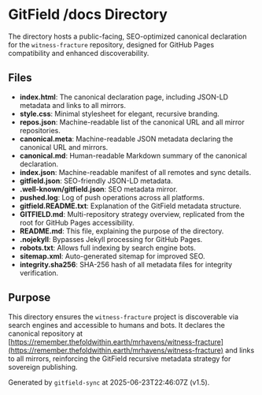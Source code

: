 # GitField /docs Directory

The  directory hosts a public-facing, SEO-optimized canonical declaration for the `witness-fracture` repository, designed for GitHub Pages compatibility and enhanced discoverability.

## Files

- **index.html**: The canonical declaration page, including JSON-LD metadata and links to all mirrors.
- **style.css**: Minimal stylesheet for elegant, recursive branding.
- **repos.json**: Machine-readable list of the canonical URL and all mirror repositories.
- **canonical.meta**: Machine-readable JSON metadata declaring the canonical URL and mirrors.
- **canonical.md**: Human-readable Markdown summary of the canonical declaration.
- **index.json**: Machine-readable manifest of all remotes and sync details.
- **gitfield.json**: SEO-friendly JSON-LD metadata.
- **.well-known/gitfield.json**: SEO metadata mirror.
- **pushed.log**: Log of push operations across all platforms.
- **gitfield.README.txt**: Explanation of the GitField metadata structure.
- **GITFIELD.md**: Multi-repository strategy overview, replicated from the root for GitHub Pages accessibility.
- **README.md**: This file, explaining the purpose of the  directory.
- **.nojekyll**: Bypasses Jekyll processing for GitHub Pages.
- **robots.txt**: Allows full indexing by search engine bots.
- **sitemap.xml**: Auto-generated sitemap for improved SEO.
- **integrity.sha256**: SHA-256 hash of all metadata files for integrity verification.

## Purpose

This directory ensures the `witness-fracture` project is discoverable via search engines and accessible to humans and bots. It declares the canonical repository at [https://remember.thefoldwithin.earth/mrhavens/witness-fracture](https://remember.thefoldwithin.earth/mrhavens/witness-fracture) and links to all mirrors, reinforcing the GitField recursive metadata strategy for sovereign publishing.

Generated by `gitfield-sync` at 2025-06-23T22:46:07Z (v1.5).
